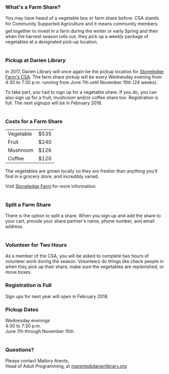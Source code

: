 <div class="row">
<div class="col-md-9">

### What's a Farm Share?
You may have heard of a vegetable box or farm share before. CSA stands for Community Supported Agriculture and it means community members get together to invest in a farm during the winter or early Spring and then when the harvest season rolls out, they pick up a weekly package of vegetables at a designated pick-up location.
<br />
<br />

### Pickup at Darien Library
In 2017, Darien Library will once again be the pickup location for [Stoneledge Farm's CSA](https://dar.to/2m8rS5g "Stoneledge Farm's CSA"). The farm share pickup will be every Wednesday evening from 4:30 to 7:30 p.m. running from June 7th until November 15th (24 weeks).

To take part, you had to sign up for a vegetable share. If you do, you can also sign up for a fruit, mushroom and/or coffee share too. Registration is full. The next signups will be in February 2018. 
<br />
<br />

### Costs for a Farm Share

<table class="table table-striped">
<tr>
<td>
Vegetable
</td> 
<td>
$535
</td>
</tr>
<tr>
<td>
Fruit
</td> 
<td>
$240
</td>
</tr>
<tr>
<td>
Mushroom
</td> 
<td>
$126
</td>
</tr>
<tr>
<td>
Coffee
</td> 
<td>
$120
</td>
</tr>
</table>

The vegetables are grown locally so they are fresher than anything you'll find in a grocery store, and incredibly varied.

Visit [Stoneledge Farm](https://dar.to/2m8Riji "Stoneledge Farm") for more information.
<br />
<br />

### Split a Farm Share
There is the option to split a share. When you sign up and add the share to your cart, provide your share partner's name, phone number, and email address.
<br />
<br />

### Volunteer for Two Hours
As a member of the CSA, you will be asked to complete two hours of volunteer work during the season. Volunteers do things like check people in when they pick up their share, make sure the vegetables are replenished, or move boxes.

</div>
<div class="col-md-3">

### Registration is Full
Sign ups for next year will open in February 2018. 

### Pickup Dates
Wednesday evenings <br />
4:30 to 7:30 p.m.<br />
June 7th through November 15th
<br />
<br />

### Questions?
Please contact Mallory Arents,<br />
Head of Adult Programming, at [marents@darienlibrary.org](mailto:marents@darienlibrary.org "Email Mallory")

</div>
</div>